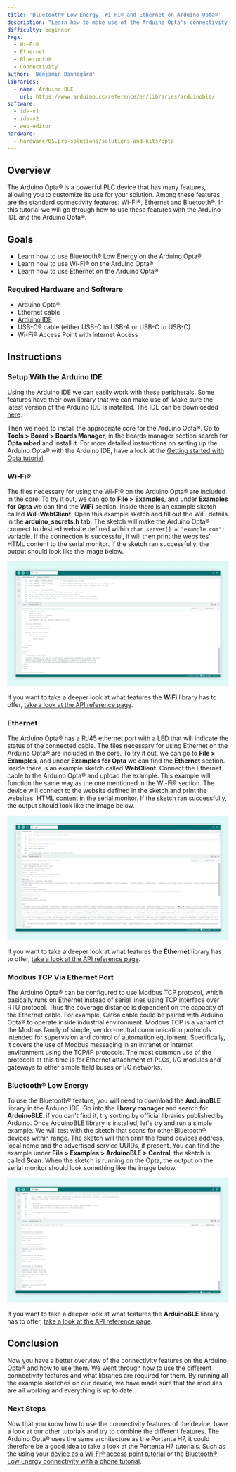 ```yaml
---
title: 'Bluetooth® Low Energy, Wi-Fi® and Ethernet on Arduino Opta®'
description: "Learn how to make use of the Arduino Opta's connectivity features"
difficulty: beginner
tags:
  - Wi-Fi®
  - Ethernet
  - Bluetooth®
  - Connectivity
author: 'Benjamin Dannegård'
libraries:
  - name: Arduino BLE
    url: https://www.arduino.cc/reference/en/libraries/arduinoble/
software:
  - ide-v1
  - ide-v2
  - web-editor
hardware:
  - hardware/05.pro-solutions/solutions-and-kits/opta
---
```


## Overview

The Arduino Opta® is a powerful PLC device that has many features, allowing you to customize its use for your solution. Among these features are the standard connectivity features: Wi-Fi®, Ethernet and Bluetooth®. In this tutorial we will go through how to use these features with the Arduino IDE and the Arduino Opta®.

## Goals

- Learn how to use Bluetooth® Low Energy on the Arduino Opta®
- Learn how to use Wi-Fi® on the Arduino Opta®
- Learn how to use Ethernet on the Arduino Opta®

### Required Hardware and Software

- Arduino Opta®
- Ethernet cable
- [Arduino IDE](https://www.arduino.cc/en/software)
- USB-C® cable (either USB-C to USB-A or USB-C to USB-C)
- Wi-Fi® Access Point with Internet Access

## Instructions

### Setup With the Arduino IDE

Using the Arduino IDE we can easily work with these peripherals. Some features have their own library that we can make use of. Make sure the latest version of the Arduino IDE is installed. The IDE can be downloaded [here](https://www.arduino.cc/en/software).

Then we need to install the appropriate core for the Arduino Opta®. Go to **Tools > Board > Boards Manager**, in the boards manager section search for **Opta mbed** and install it. For more detailed instructions on setting up the Arduino Opta® with the Arduino IDE, have a look at the [Getting started with Opta tutorial](/tutorials/opta/getting-started).

### Wi-Fi®

The files necessary for using the Wi-Fi® on the Arduino Opta® are included in the core. To try it out, we can go to **File > Examples**, and under **Examples for Opta** we can find the **WiFi** section. Inside there is an example sketch called **WiFiWebClient**. Open this example sketch and fill out the WiFi details in the **arduino_secrets.h** tab. The sketch will make the  Arduino Opta® connect to desired website defined within `char server[] = "example.com";` variable. If the connection is successful, it will then print the websites' HTML content to the serial monitor. If the sketch ran successfully, the output should look like the image below.

![Running WiFi sketch on the Arduino Opta® in the Arduino IDE](assets/opta-wifi.png)

If you want to take a deeper look at what features the **WiFi** library has to offer, [take a look at the API reference page](https://www.arduino.cc/reference/en/libraries/wifi/).

### Ethernet

The Arduino Opta® has a RJ45 ethernet port with a LED that will indicate the status of the connected cable. The files necessary for using Ethernet on the Arduino Opta® are included in the core. To try it out, we can go to **File > Examples**, and under **Examples for Opta** we can find the **Ethernet** section. Inside there is an example sketch called **WebClient**. Connect the Ethernet cable to the Arduino Opta® and upload the example. This example will function the same way as the one mentioned in the Wi-Fi® section. The device will connect to the website defined in the sketch and print the websites' HTML content in the serial monitor. If the sketch ran successfully, the output should look like the image below.

![Running the Ethernet sketch on the Arduino Opta® in the Arduino IDE](assets/opta-ethernet.png)

If you want to take a deeper look at what features the **Ethernet** library has to offer, [take a look at the API reference page](https://www.arduino.cc/reference/en/libraries/ethernet/).

### Modbus TCP Via Ethernet Port

The Arduino Opta® can be configured to use Modbus TCP protocol, which basically runs on Ethernet instead of serial lines using TCP interface over RTU protocol. Thus the coverage distance is dependent on the capacity of the Ethernet cable. For example, Cat6a cable could be paired with Arduino Opta® to operate inside industrial environment. Modbus TCP is a variant of the Modbus family of simple, vendor-neutral communication protocols intended for supervision and control of automation equipment. Specifically, it covers the use of Modbus messaging in an intranet or internet environment using the TCP/IP protocols. The most common use of the protocols at this time is for Ethernet attachment of PLCs, I/O modules and gateways to other simple field buses or I/O networks.

### Bluetooth® Low Energy

To use the Bluetooth® feature, you will need to download the **ArduinoBLE** library in the Arduino IDE. Go into the **library manager** and search for **ArduinoBLE**. if you can't find it, try sorting by official libraries published by Arduino. Once ArduinoBLE library is installed, let's try and run a simple example. We will test with the sketch that scans for other Bluetooth® devices within range. The sketch will then print the found devices address, local name and the advertised service UUIDs, if present. You can find the example under **File > Examples > ArduinoBLE > Central**, the sketch is called **Scan**. When the sketch is running on the Opta, the output on the serial monitor should look something like the image below.

![Bluetooth® sketch running on the Opta](assets/opta-ble.png)

If you want to take a deeper look at what features the **ArduinoBLE** library has to offer, [take a look at the API reference page](https://www.arduino.cc/reference/en/libraries/arduinoble/).

## Conclusion

Now you have a better overview of the connectivity features on the Arduino Opta® and how to use them. We went through how to use the different connectivity features and what libraries are required for them. By running all the example sketches on our device, we have made sure that the modules are all working and everything is up to date.

### Next Steps

Now that you know how to use the connectivity features of the device, have a look at our other tutorials and try to combine the different features. The Arduino Opta® uses the same architecture as the Portanta H7, it could therefore be a good idea to take a look at the Portenta H7 tutorials. Such as the using your [device as a Wi-Fi® access point tutorial](https://docs.arduino.cc/tutorials/portenta-h7/wifi-access-point) or the [Bluetooth® Low Energy connectivity with a phone tutorial](https://docs.arduino.cc/tutorials/portenta-h7/ble-connectivity).
